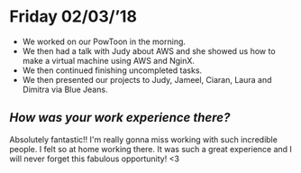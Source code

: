# Friday 02/03/’18

* We worked on our PowToon in the morning.
* We then had a talk with Judy about AWS and she showed us how to make a virtual machine using AWS and NginX.
* We then continued finishing uncompleted tasks.
* We then presented our projects to Judy, Jameel, Ciaran, Laura and Dimitra via Blue Jeans.

## **_How was your work experience there?_**
Absolutely fantastic!! I'm really gonna miss working with such incredible people. I felt so at home working there. It was such a great experience and I will never forget this fabulous opportunity! <3

